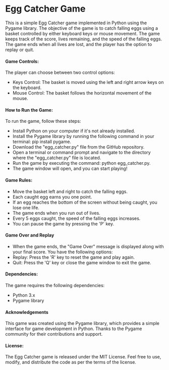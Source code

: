 # Egg Catcher Game
This is a simple Egg Catcher game implemented in Python using the Pygame library. The objective of the game is to catch falling eggs using a basket controlled by either keyboard keys or mouse movement. The game keeps track of the score, lives remaining, and the speed of the falling eggs. The game ends when all lives are lost, and the player has the option to replay or quit.

#### Game Controls:
The player can choose between two control options:
- Keys Control: The basket is moved using the left and right arrow keys on the keyboard.
- Mouse Control: The basket follows the horizontal movement of the mouse.

#### How to Run the Game:
To run the game, follow these steps:
- Install Python on your computer if it's not already installed.
- Install the Pygame library by running the following command in your terminal: pip install pygame.
- Download the "egg_catcher.py" file from the GitHub repository.
- Open a terminal or command prompt and navigate to the directory where the "egg_catcher.py" file is located.
- Run the game by executing the command: python egg_catcher.py.
- The game window will open, and you can start playing!

#### Game Rules:
- Move the basket left and right to catch the falling eggs.
- Each caught egg earns you one point.
- If an egg reaches the bottom of the screen without being caught, you lose one life.
- The game ends when you run out of lives.
- Every 5 eggs caught, the speed of the falling eggs increases.
- You can pause the game by pressing the 'P' key.

#### Game Over and Replay
- When the game ends, the "Game Over" message is displayed along with your final score. You have the following options:
- Replay: Press the 'R' key to reset the game and play again.
- Quit: Press the 'Q' key or close the game window to exit the game.


#### Dependencies:
The game requires the following dependencies:
- Python 3.x
- Pygame library

#### Acknowledgements
This game was created using the Pygame library, which provides a simple interface for game development in Python. Thanks to the Pygame community for their contributions and support.

#### License:
The Egg Catcher game is released under the MIT License. Feel free to use, modify, and distribute the code as per the terms of the license.
